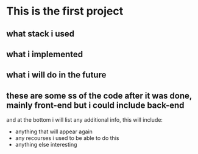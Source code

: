 # This is the first project

## what stack i used 

## what i implemented 

## what i will do in the future 

## these are some ss of the code after it was done, mainly front-end but i could include back-end

and at the bottom i will list any additional info, this will include:
- anything that will appear again 
- any recourses i used to be able to do this 
- anything else interesting 
